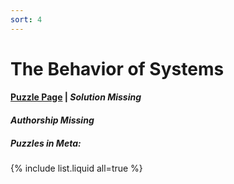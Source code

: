 ```yaml
---
sort: 4
---
```


# The Behavior of Systems

#### [Puzzle Page](4-p.pdf) | *Solution Missing*
#### *Authorship Missing*

##### Puzzles in Meta:
{% include list.liquid all=true %}